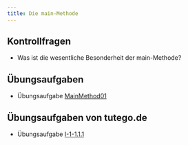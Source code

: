 ```yaml
---
title: Die main-Methode
---
```


## Kontrollfragen
-	Was ist die wesentliche Besonderheit der main-Methode?

## Übungsaufgaben
- Übungsaufgabe [MainMethod01](main-method01.md)

## Übungsaufgaben von tutego.de
- Übungsaufgabe [I-1-1.1.1](https://tutego.de/javabuch/aufgaben/intro.html#_java_programme_portieren)

